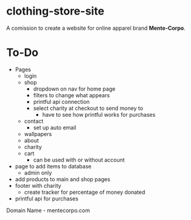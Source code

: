 # clothing-store-site
A comission to create a website for online apparel brand **Mente-Corpo**.

# To-Do
- Pages
    - login
    - shop
        - dropdown on nav for home page
        - filters to change what appears
        - printful api connection
        - select charity at checkout to send money to
            - have to see how printful works for purchases
    - contact
        - set up auto email
    - wallpapers
    - about
    - charity
    - cart
        - can be used with or without account
- page to add items to database
    - admin only
- add products to main and shop pages
- footer with charity
    - create tracker for percentage of money donated
- printful api for purchases


Domain Name - mentecorpo.com

